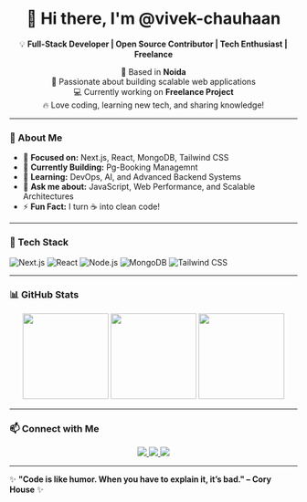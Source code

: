 <h1 align="center"> 
   👋 Hi there, I'm @vivek-chauhaan 
</h1>

<p align="center">
  💡 <b>Full-Stack Developer | Open Source Contributor | Tech Enthusiast | Freelance </b>  
</p>

<p align="center">
  📍 Based in <b>Noida</b> <br>
  🚀 Passionate about building scalable web applications <br>
  💻 Currently working on <b>Freelance Project</b> <br>
  🔥 Love coding, learning new tech, and sharing knowledge!  
</p>

---

### 🌟 About Me  

- 🎯 **Focused on:** Next.js, React, MongoDB, Tailwind CSS  
- 🔭 **Currently Building:** Pg-Booking Managemnt 
- 🌱 **Learning:** DevOps, AI, and Advanced Backend Systems    
- 💬 **Ask me about:** JavaScript, Web Performance, and Scalable Architectures  
- ⚡ **Fun Fact:** I turn ☕ into clean code!  

---

### 🚀 Tech Stack  

![Next.js](https://img.shields.io/badge/Next.js-000000?style=for-the-badge&logo=next.js&logoColor=white)
![React](https://img.shields.io/badge/React-61DAFB?style=for-the-badge&logo=react&logoColor=black)
![Node.js](https://img.shields.io/badge/Node.js-339933?style=for-the-badge&logo=node.js&logoColor=white)
![MongoDB](https://img.shields.io/badge/MongoDB-47A248?style=for-the-badge&logo=mongodb&logoColor=white)
![Tailwind CSS](https://img.shields.io/badge/Tailwind_CSS-38B2AC?style=for-the-badge&logo=tailwind-css&logoColor=white)

---

### 📊 GitHub Stats  

<p align="center">
  <img src="https://github-readme-stats.vercel.app/api?username=yourusername&show_icons=true&theme=radical" height="150">
  <img src="https://github-readme-streak-stats.herokuapp.com/?user=yourusername&theme=radical" height="150">
  <img src="https://github-readme-stats.vercel.app/api/top-langs/?username=yourusername&layout=compact&theme=radical" height="150">
</p>

---

### 📫 Connect with Me  

<p align="center">
  <a href="https://linkedin.com/in/yourusername">
    <img src="https://img.shields.io/badge/LinkedIn-0077B5?style=for-the-badge&logo=linkedin&logoColor=white">
  </a>
  <a href="https://twitter.com/yourusername">
    <img src="https://img.shields.io/badge/Twitter-1DA1F2?style=for-the-badge&logo=twitter&logoColor=white">
  </a>
  <a href="mailto:your.email@example.com">
    <img src="https://img.shields.io/badge/Email-D14836?style=for-the-badge&logo=gmail&logoColor=white">
  </a>
</p>

---

✨ **"Code is like humor. When you have to explain it, it’s bad." – Cory House** ✨  


